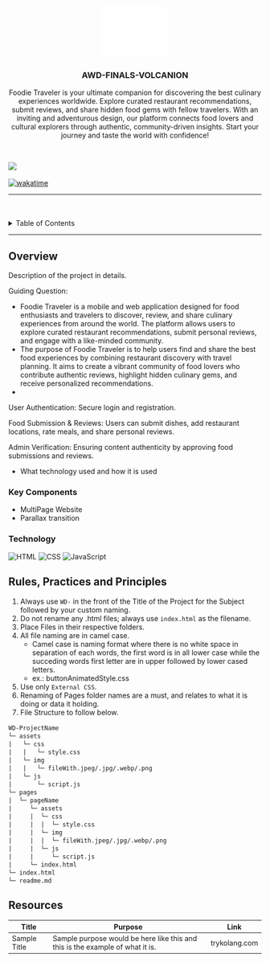 <a name="readme-top">

<br/>

<br />
<div align="center">
  <a href="https://github.com/KeithSantos">
  <!-- TODO: If you want to add logo or banner you can add it here -->
    <img src="./assets/img/nyebe_white.png" alt="Nyebe" width="130" height="100">
  </a>
<!-- TODO: Change Title to the name of the title of your Project -->
  <h3 align="center">AWD-FINALS-VOLCANION</h3>
</div>
<!-- TODO: Make a short description -->
<div align="center">

Foodie Traveler is your ultimate companion for discovering the best culinary experiences worldwide. Explore curated restaurant recommendations, submit reviews, and share hidden food gems with fellow travelers. With an inviting and adventurous design, our platform connects food lovers and cultural explorers through authentic, community-driven insights. Start your journey and taste the world with confidence!
</div>

<br />

<!-- TODO: Change the zyx-0314 into your github username  -->
<!-- TODO: Change the WD-Template-Project into the same name of your folder -->
![](https://visit-counter.vercel.app/counter.png?page=zyx-0314/WD-Template-Project)

[![wakatime](https://wakatime.com/badge/user/018efa0c-68f3-42b9-8dc0-b06b516e8ade/project/71c24f15-c990-466e-9089-0c034e1293de.svg)](https://wakatime.com/badge/user/018efa0c-68f3-42b9-8dc0-b06b516e8ade/project/71c24f15-c990-466e-9089-0c034e1293de)

---

<br />
<br />

<!-- TODO: If you want to add more layers for your readme -->
<details>
  <summary>Table of Contents</summary>
  <ol>
    <li>
      <a href="#overview">Overview</a>
      <ol>
        <li>
          <a href="#key-components">Key Components</a>
        </li>
        <li>
          <a href="#technology">Technology</a>
        </li>
      </ol>
    </li>
    <li>
      <a href="#rule,-practices-and-principles">Rules, Practices and Principles</a>
    </li>
    <li>
      <a href="#resources">Resources</a>
    </li>
  </ol>
</details>

---

## Overview

<!-- TODO: To be changed -->
<!-- The following are just sample -->
Description of the project in details.

Guiding Question:
- Foodie Traveler is a mobile and web application designed for food enthusiasts and travelers to discover, review, and share culinary experiences from around the world. The platform allows users to explore curated restaurant recommendations, submit personal reviews, and engage with a like-minded community.
- The purpose of Foodie Traveler is to help users find and share the best food experiences by combining restaurant discovery with travel planning. It aims to create a vibrant community of food lovers who contribute authentic reviews, highlight hidden culinary gems, and receive personalized recommendations.
- 
User Authentication: Secure login and registration.

Food Submission & Reviews: Users can submit dishes, add restaurant locations, rate meals, and share personal reviews.

Admin Verification: Ensuring content authenticity by approving food submissions and reviews.

- What technology used and how it is used

### Key Components
<!-- TODO: List of Key Components -->
<!-- The following are just sample -->
- MultiPage Website
- Parallax transition

### Technology
<!-- TODO: List of Technology Used -->
![HTML](https://img.shields.io/badge/HTML-E34F26?style=for-the-badge&logo=html5&logoColor=white)
![CSS](https://img.shields.io/badge/CSS-1572B6?style=for-the-badge&logo=css3&logoColor=white)
![JavaScript](https://img.shields.io/badge/JavaScript-F7DF1E?style=for-the-badge&logo=javascript&logoColor=white)

## Rules, Practices and Principles
1. Always use `WD-` in the front of the Title of the Project for the Subject followed by your custom naming.
2. Do not rename any .html files; always use `index.html` as the filename.
3. Place Files in their respective folders.
4. All file naming are in camel case.
   - Camel case is naming format where there is no white space in separation of each words, the first word is in all lower case while the succeding words first letter are in upper followed by lower cased letters.
   - ex.: buttonAnimatedStyle.css
5. Use only `External CSS`.
6. Renaming of Pages folder names are a must, and relates to what it is doing or data it holding.
7. File Structure to follow below.

```
WD-ProjectName
└─ assets
|   └─ css
|   |   └─ style.css
|   └─ img
|   |   └─ fileWith.jpeg/.jpg/.webp/.png
|   └─ js
|       └─ script.js
└─ pages
|  └─ pageName
|     └─ assets
|     |  └─ css
|     |  |  └─ style.css
|     |  └─ img
|     |  |  └─ fileWith.jpeg/.jpg/.webp/.png
|     |  └─ js
|     |     └─ script.js
|     └─ index.html
└─ index.html
└─ readme.md
```

## Resources

<!-- TODO: Add References -->
| Title | Purpose | Link |
|-|-|-|
| Sample Title | Sample purpose would be here like this and this is the example of what it is. | trykolang.com |
